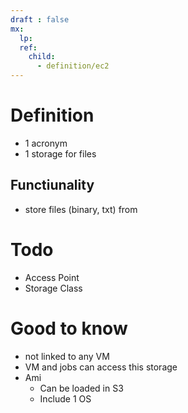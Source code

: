 ```yaml
---
draft : false
mx:
  lp:
  ref:
    child:
      - definition/ec2
---
```


# Definition
- 1 acronym
- 1 storage for files
## Functiunality
- store files (binary, txt) from

# Todo
- Access Point
- Storage Class

# Good to know
- not linked to any VM
- VM and jobs can access this storage
- Ami
  - Can be loaded in S3
  - Include 1 OS

